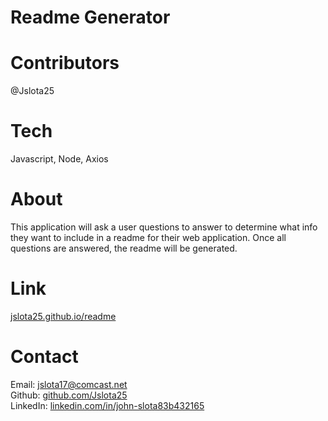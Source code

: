# Readme Generator

# Contributors
@Jslota25

# Tech
Javascript, Node, Axios

# About
This application will ask a user questions to answer to determine what info they want to include in a readme for their web application.  Once all questions are answered, the readme will be generated. 

# Link
<a href ="https://jslota25.github.io/readme/">jslota25.github.io/readme</a>

# Contact
Email: <a href="mailto:jslota17@comcast.net">jslota17@comcast.net</a> <br>
Github: <a href="https://github.com/Jslota25">github.com/Jslota25</a> <br>
LinkedIn: <a href="https://www.linkedin.com/in/john-slota-83b432165/">linkedin.com/in/john-slota83b432165</a>
